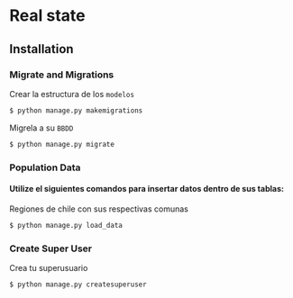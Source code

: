 # Real state

## Installation

### Migrate and Migrations

Crear la estructura de los `modelos`

```bash
$ python manage.py makemigrations
```

Migrela a su `BBDD`

```bash
$ python manage.py migrate
```

### Population Data

#### Utilize el siguientes comandos para insertar datos dentro de sus tablas:
 
Regiones de chile con sus respectivas comunas

```bash
$ python manage.py load_data
```

### Create Super User

Crea tu superusuario

```bash
$ python manage.py createsuperuser
```

